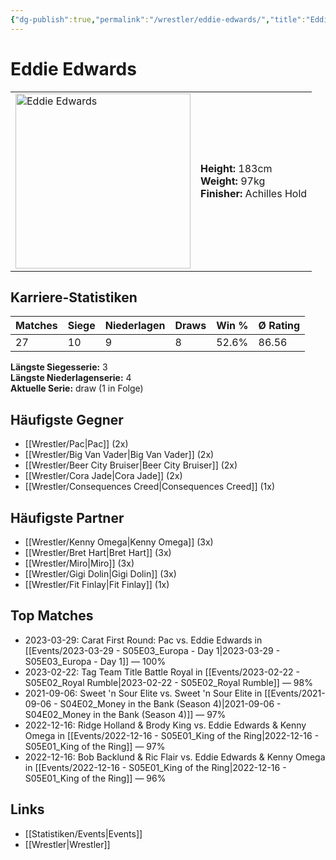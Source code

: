 ```yaml
---
{"dg-publish":true,"permalink":"/wrestler/eddie-edwards/","title":"Eddie Edwards","tags":["wrestler"],"noteIcon":""}
---
```



# Eddie Edwards

<table>
        <tr>
        <td><img src="https://github.com/CptSpaulding1980/choke-slam-wrestling/releases/download/images/Eddie_Edwards.png" width="280" alt="Eddie Edwards"></td>
        <td>
        <b>Height:</b> 183cm<br>
        <b>Weight:</b> 97kg<br>
        <b>Finisher:</b> Achilles Hold<br>
        </td>
        </tr>
        </table>
        
## Karriere-Statistiken

| Matches | Siege | Niederlagen | Draws | Win % | Ø Rating |
|---------|-------|-------------|-------|-------|-----------|
| 27 | 10 | 9 | 8 | 52.6% | 86.56 |

**Längste Siegesserie:** 3<br>**Längste Niederlagenserie:** 4<br>**Aktuelle Serie:** draw (1 in Folge)


## Häufigste Gegner
- [[Wrestler/Pac\|Pac]] (2x)
- [[Wrestler/Big Van Vader\|Big Van Vader]] (2x)
- [[Wrestler/Beer City Bruiser\|Beer City Bruiser]] (2x)
- [[Wrestler/Cora Jade\|Cora Jade]] (2x)
- [[Wrestler/Consequences Creed\|Consequences Creed]] (1x)

## Häufigste Partner
- [[Wrestler/Kenny Omega\|Kenny Omega]] (3x)
- [[Wrestler/Bret Hart\|Bret Hart]] (3x)
- [[Wrestler/Miro\|Miro]] (3x)
- [[Wrestler/Gigi Dolin\|Gigi Dolin]] (3x)
- [[Wrestler/Fit Finlay\|Fit Finlay]] (1x)

## Top Matches
- 2023-03-29: Carat First Round: Pac vs. Eddie Edwards in [[Events/2023-03-29 - S05E03_Europa - Day 1\|2023-03-29 - S05E03_Europa - Day 1]] — 100%
- 2023-02-22: Tag Team Title Battle Royal in [[Events/2023-02-22 - S05E02_Royal Rumble\|2023-02-22 - S05E02_Royal Rumble]] — 98%
- 2021-09-06: Sweet 'n Sour Elite vs. Sweet 'n Sour Elite in [[Events/2021-09-06 - S04E02_Money in the Bank (Season 4)\|2021-09-06 - S04E02_Money in the Bank (Season 4)]] — 97%
- 2022-12-16: Ridge Holland & Brody King vs. Eddie Edwards & Kenny Omega in [[Events/2022-12-16 - S05E01_King of the Ring\|2022-12-16 - S05E01_King of the Ring]] — 97%
- 2022-12-16: Bob Backlund & Ric Flair vs. Eddie Edwards & Kenny Omega in [[Events/2022-12-16 - S05E01_King of the Ring\|2022-12-16 - S05E01_King of the Ring]] — 96%

## Links
- [[Statistiken/Events\|Events]]
- [[Wrestler\|Wrestler]]
